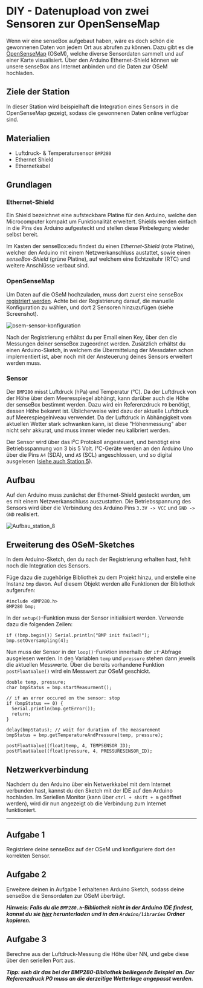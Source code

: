 # DIY - Datenupload von zwei Sensoren zur OpenSenseMap
Wenn wir eine senseBox aufgebaut haben, wäre es doch schön die gewonnenen Daten von jedem Ort aus abrufen zu können.
Dazu gibt es die [OpenSenseMap](https://opensensemap.org/) (OSeM), welche diverse Sensordaten sammelt und auf einer Karte visualisiert. Über den Arduino Ethernet-Shield können wir unsere senseBox ans Internet anbinden und die Daten zur OSeM hochladen.

## Ziele der Station
In dieser Station wird beispielhaft die Integration eines Sensors in die OpenSenseMap gezeigt, sodass die gewonnenen Daten online verfügbar sind.

## Materialien
* Luftdruck- & Temperatursensor `BMP280`
* Ethernet Shield
* Ethernetkabel

## Grundlagen

### Ethernet-Shield
Ein Shield bezeichnet eine aufsteckbare Platine für den Arduino, welche den Microcomputer kompakt um Funktionalität erweitert.
Shields werden einfach in die Pins des Arduino aufgesteckt und stellen diese Pinbelegung wieder selbst bereit.

Im Kasten der senseBox:edu findest du einen *Ethernet-Shield* (rote Platine), welcher den Arduino mit einem Netzwerkanschluss austattet, sowie einen *senseBox-Shield* (grüne Platine), auf welchem eine Echtzeituhr (RTC) und weitere Anschlüsse verbaut sind.

### OpenSenseMap
Um Daten auf die OSeM hochzuladen, muss dort zuerst eine senseBox [registriert werden](https://opensensemap.org/#/register).
Achte bei der Registrierung darauf, die manuelle Konfiguration zu wählen, und dort 2 Sensoren hinzuzufügen (siehe Screenshot).

![osem-sensor-konfiguration](https://raw.githubusercontent.com/sensebox/resources/master/images/edu/station_8_osem_sensoren.jpg)

Nach der Registrierung erhältst du per Email einen Key, über den die Messungen deiner senseBox zugeordnet werden.
Zusätzlich erhältst du einen Arduino-Sketch, in welchem die Übermittelung der Messdaten schon implementiert ist, aber noch mit der Ansteuerung deines Sensors erweitert werden muss.

### Sensor
Der `BMP280` misst Luftdruck (hPa) und Temperatur (°C).
Da der Luftdruck von der Höhe über dem Meeresspiegel abhängt, kann darüber auch die Höhe der senseBox bestimmt werden. Dazu wird ein Referenzdruck `P0` benötigt, dessen Höhe bekannt ist. Üblicherweise wird dazu der aktuelle Luftdruck auf Meerespiegelniveau verwendet.
Da der Luftdruck in Abhängigkeit vom aktuellen Wetter stark schwanken kann, ist diese "Höhenmessung" aber nicht sehr akkurat, und muss immer wieder neu kalibriert werden.

Der Sensor wird über das I²C Protokoll angesteuert, und benötigt eine Betriebsspannung von 3 bis 5 Volt.
I²C-Geräte werden an den Arduino Uno über die Pins `A4` (SDA), und `A5` (SCL) angeschlossen, und so digital ausgelesen ([siehe auch Station 5](https://github.com/sensebox/oer/wiki/05_Der_serielle_Datenbus_und_die_Verwendung_von_Software_Bilbiotheken)).

## Aufbau
Auf den Arduino muss zunächst der Ethernet-Shield gesteckt werden, um es mit einem Netzwerkanschluss auszustatten.
Die Betriebsspannung des Sensors wird über die Verbindung des Arduino Pins `3.3V -> VCC` und `GND -> GND` realisiert.

![Aufbau_station_8](https://raw.githubusercontent.com/sensebox/resources/master/images/edu/Aufbau_station_8.jpg)

## Erweiterung des OSeM-Sketches
In dem Arduino-Sketch, den du nach der Registrierung erhalten hast, fehlt noch die Integration des Sensors.

Füge dazu die zugehörige Bibliothek zu dem Projekt hinzu, und erstelle eine Instanz `bmp` davon. Auf diesem Objekt werden alle Funktionen der Bibliothek aufgerufen:

```arduino
#include <BMP280.h>
BMP280 bmp;
```

In der `setup()`-Funktion muss der Sensor initialisiert werden. Verwende dazu die folgenden Zeilen:

```arduino
if (!bmp.begin()) Serial.println("BMP init failed!");
bmp.setOversampling(4);
```

Nun muss der Sensor in der `loop()`-Funktion innerhalb der `if`-Abfrage ausgelesen werden. In den Variablen `temp` und `pressure` stehen dann jeweils die aktuellen Messwerte.
Über die bereits vorhandene Funktion `postFloatValue()` wird ein Messwert zur OSeM geschickt.

```arduino
double temp, pressure;
char bmpStatus = bmp.startMeasurment();

// if an error occured on the sensor: stop
if (bmpStatus == 0) {
  Serial.println(bmp.getError());
  return;
}

delay(bmpStatus); // wait for duration of the measurement
bmpStatus = bmp.getTemperatureAndPressure(temp, pressure);

postFloatValue((float)temp, 4, TEMPSENSOR_ID);
postFloatValue((float)pressure, 4, PRESSURESENSOR_ID);
```

## Netzwerkverbindung
Nachdem du den Arduino über ein Netwerkkabel mit dem Internet verbunden hast, kannst du den Sketch mit der IDE auf den Arduino hochladen.
Im Seriellen Monitor (kann über `ctrl + shift + m` geöffnet werden), wird dir nun angezeigt ob die Verbindung zum Internet funktioniert.

---

## Aufgabe 1
Registriere deine senseBox auf der OSeM und konfiguriere dort den korrekten Sensor.

## Aufgabe 2
Erweitere deinen in Aufgabe 1 erhaltenen Arduino Sketch, sodass deine senseBox die Sensordaten zur OSeM überträgt.

***Hinweis: Falls du die `BMP280.h`-Bibliothek nicht in der Arduino IDE findest, kannst du sie [hier](https://raw.githubusercontent.com/sensebox/resources/master/libraries/senseBox_Libraries.zip) herunterladen und in den `Arduino/libraries` Ordner kopieren.***

## Aufgabe 3
Berechne aus der Luftdruck-Messung die Höhe über NN, und gebe diese über den seriellen Port aus.

***Tipp: sieh dir das bei der BMP280-Bibliothek beiliegende Beispiel an. Der Referenzdruck P0 muss an die derzeitige Wetterlage angepasst werden.***
